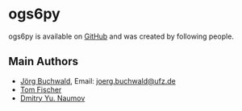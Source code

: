 # ogs6py

ogs6py is available on [GitHub](https://github.com/joergbuchwald/ogs5py)
and was created by following people.


## Main Authors

- [Jörg Buchwald](https://github.com/joergbuchwald), Email:  <joerg.buchwald@ufz.de>
- [Tom Fischer](https://github.com/TomFischer)
- [Dmitry Yu. Naumov](https://github.com/endJunction)
